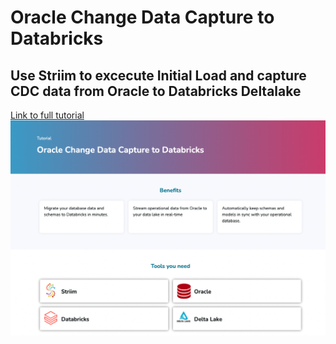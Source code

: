 # Oracle Change Data Capture to Databricks
## Use Striim to excecute Initial Load and capture CDC data from  Oracle to  Databricks Deltalake

[Link to full tutorial](https://www.striim.com/tutorial/oracle-change-data-capture-to-databricks/)
![Striim, dbt, and Snowflake](https://github.com/striim/recipes/blob/main/oracle-initial-cdc-databricks/image_oracle_databricks.png)
